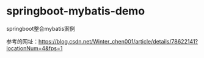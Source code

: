 # springboot-mybatis-demo

springboot整合mybatis案例

参考的网址：https://blog.csdn.net/Winter_chen001/article/details/78622141?locationNum=4&fps=1
